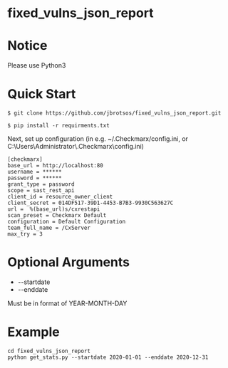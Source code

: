# fixed_vulns_json_report

# Notice
Please use Python3

# Quick Start
```
$ git clone https://github.com/jbrotsos/fixed_vulns_json_report.git
```
```
$ pip install -r requirments.txt
```

Next, set up configuration (in e.g. ~/.Checkmarx/config.ini, or C:\\Users\\Administrator\\.Checkmarx\\config.ini)
```buildoutcfg
[checkmarx]
base_url = http://localhost:80
username = ******
password = ******
grant_type = password
scope = sast_rest_api
client_id = resource_owner_client
client_secret = 014DF517-39D1-4453-B7B3-9930C563627C
url =  %(base_url)s/cxrestapi
scan_preset = Checkmarx Default
configuration = Default Configuration
team_full_name = /CxServer
max_try = 3
```
# Optional Arguments

* --startdate
* --enddate

Must be in format of YEAR-MONTH-DAY


# Example
```Shell
cd fixed_vulns_json_report
python get_stats.py --startdate 2020-01-01 --enddate 2020-12-31
```

